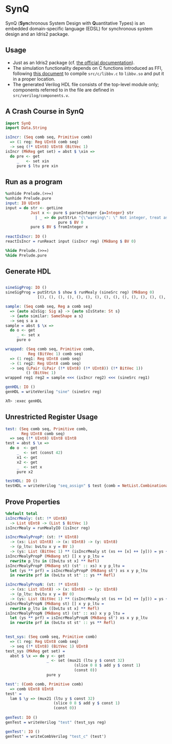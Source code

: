 # SynQ
SynQ (**Syn**chronous System Design with **Q**uantitative Types) is an embedded domain-specific language (EDSL) for synchronous system design and an Idris2 package.

## Usage

 - Just as an Idris2 package (cf. [the official documentation](https://idris2.readthedocs.io/en/latest/reference/packages.html#using-package-files)).
 - The simulation functionality depends on C functions introduced as FFI, following [this document](https://idris2.readthedocs.io/en/latest/ffi/ffi.html#ffi-example) to compile `src/c/libbv.c` to `libbv.so` and put it in a proper location.
 - The generated Verilog HDL file consists of the top-level module only; components referred to in the file are defined in `src/verilog/components.v`.

## A Crash Course in SynQ

```idris
import SynQ
import Data.String
```

<!-- idris
import Data.List1
%hide Prelude.(>>=)
%hide Prelude.pure
%hide Data.Linear.Interface.seq
%hide Data.LState.(>>=)
%ambiguity_depth 8
-->

```idris
isIncr: (Seq comb seq, Primitive comb)
  => (1 reg: Reg UInt8 comb seq)
  -> seq (!* UInt8) UInt8 (BitVec 1)
isIncr (MkReg get set) = abst $ \xin =>
  do pre <- get
     _   <- set xin
     pure $ ltu pre xin
```

## Run as a program
```idris
%unhide Prelude.(>>=)
%unhide Prelude.pure
input: IO UInt8
input = do str <- getLine
           Just x <- pure $ parseInteger {a=Integer} str
             | _ => do putStrLn "{\"warning\": \" Not integer, treat as zero\"}\n" 
                       pure $ BV 0
           pure $ BV $ fromInteger x
           
reactIsIncr: IO ()
reactIsIncr = runReact input (isIncr reg) (MkBang $ BV 0)

%hide Prelude.(>>=)
%hide Prelude.pure
```

<!-- idris
%hint
lteSucc: (n:Nat) -> LTE n (S n)
lteSucc 0 = LTEZero
lteSucc (S k) = LTESucc (lteSucc k)

minusZero: (n:Nat) -> n = minus n 0
minusZero 0 = Refl
minusZero (S k) = Refl

lutGen': (Comb comb, Primitive comb)
     => (idx_width: Nat)
     -> (data_width: Nat)
     -> (List1 $ BitVec data_width)
     -> (start: comb () $ BitVec idx_width)
     -> comb () (BitVec idx_width) 
     -> comb () (BitVec data_width)
lutGen' idx_width data_width (x ::: []) start idx = const x
lutGen' idx_width data_width (x ::: (y :: xs)) start idx = 
  let next_start = rewrite minusZero idx_width 
                   in slice 0 idx_width $ add start $ const $ 1
  in mux21 (eq start idx) (const x) 
           (lutGen' idx_width data_width (y:::xs) next_start idx)


lutGen: (Comb comb, Primitive comb)
     => {idx_width: Nat}
     -> {data_width: Nat}
     -> (List1 $ BitVec data_width)
     -> comb () (BitVec idx_width) 
     -> comb () (BitVec data_width)
lutGen {idx_width} {data_width} xs idx 
  = lutGen' idx_width data_width xs (const $ 0) idx
  
sine: List1 UInt8
sine = (100) ::: [119, 138, 155, 170, 183, 192, 198, 200, 198, 192, 183, 170,
                  155, 138, 119, 100,  80,  61,  44,  29,  16,   7,   1,   0, 1,
                  7,   16,  29,  44,  61,  80]

sineSig: (Comb comb, Primitive comb)
     => comb () UInt8 -> comb () UInt8
sineSig idx = lutGen sine idx

sineSrc: (Seq comb seq, Primitive comb)
  => (1 reg: Reg UInt8 comb seq)
  -> seq (!* UInt8) () UInt8
sineSrc (MkReg get set) = 
  do cur_idx <- get
     o <- pure $ sineSig cur_idx
     _ <- set (mux21 (ltu cur_idx $ const $ 32)
                     (slice 0 8 $ add cur_idx $ const $ 1)
                     (const $ 0))
     pure o
-->

## Generate HDL
```idris

sineSigProg: IO ()
sineSigProg = putStrLn $ show $ runMealy (sineSrc reg) (MkBang 0) 
              [(), (), (), (), (), (), (), (), (), (), (), (), (), (), ()]

sample: (Seq comb seq, Reg a comb seq)
  => {auto aIsSig: Sig a} -> {auto sIsState: St s}
  -> {auto similar: SameShape a s}
  -> seq s a a
sample = abst $ \x => 
  do o <- get
     _ <- set x
     pure o

wrapped: (Seq comb seq, Primitive comb, 
          Reg (BitVec 1) comb seq)
  => (1 reg1: Reg UInt8 comb seq)
  -> (1 reg2: Reg UInt8 comb seq)
  -> seq (LPair (LPair (!* UInt8) (!* UInt8)) (!* BitVec 1)) 
         () (BitVec 1)
wrapped reg1 reg2 = sample <<< (isIncr reg2) <<< (sineSrc reg1)

genHDL: IO ()
genHDL = writeVerilog "sine" (sineSrc reg)
```

```bash
λΠ> :exec genHDL
```

## Unrestricted Register Usage

```idris
test: (Seq comb seq, Primitive comb, 
       Reg UInt8 comb seq)
  => seq (!* UInt8) UInt8 UInt8
test = abst $ \x => 
  do o  <- get
     _  <- set (const 42)
     x1 <- get
     x2 <- get
     _  <- set x
     pure x2

testHDL: IO ()
testHDL = writeVerilog "seq_assign" $ test {comb = NetList.Combinational}

```


## Prove Properties
```idris
%default total
isIncrMealy: (st: !* UInt8) 
  -> List UInt8 -> (List $ BitVec 1)
isIncrMealy = runMealyIO (isIncr reg)

isIncrMealyPropP: (st: !* UInt8) 
  -> (xs: List UInt8) -> (x: UInt8) -> (y: UInt8)
  -> (p_ltu: bvLtu x y = BV 1)
  -> (ys: List (BitVec 1) ** (isIncrMealy st (xs ++ [x] ++ [y])) = ys ++ [BV 1])
isIncrMealyPropP (MkBang st) [] x y p_ltu = 
  rewrite p_ltu in ([bvLtu st x] ** Refl)
isIncrMealyPropP (MkBang st) (st' :: xs) x y p_ltu = 
  let (ys ** prf) = isIncrMealyPropP (MkBang st') xs x y p_ltu
  in rewrite prf in (bvLtu st st' :: ys ** Refl)

isIncrMealyPropN: (st: !* UInt8) 
  -> (xs: List UInt8) -> (x: UInt8) -> (y: UInt8)
  -> (p_ltu: bvLtu x y = BV 0)
  -> (ys: List (BitVec 1) ** (isIncrMealy st (xs ++ [x] ++ [y])) = ys ++ [BV 0])
isIncrMealyPropN (MkBang st) [] x y p_ltu = 
  rewrite p_ltu in ([bvLtu st x] ** Refl)
isIncrMealyPropN (MkBang st) (st' :: xs) x y p_ltu = 
  let (ys ** prf) = isIncrMealyPropN (MkBang st') xs x y p_ltu
  in rewrite prf in (bvLtu st st' :: ys ** Refl)
      
```

```idris
test_sys: (Seq comb seq, Primitive comb)
  => (1 reg: Reg UInt8 comb seq)
  -> seq (!* UInt8) (BitVec 1) UInt8
test_sys (MkReg get set) = 
  abst $ \x => do y <- get
                  _ <- set (mux21 (ltu y $ const 32)
                              (slice 0 8 $ add y $ const 1)
                              (const 0))
                  pure y

test': (Comb comb, Primitive comb)
  => comb UInt8 UInt8
test' = 
  lam $ \y => (mux21 (ltu y $ const 32)
                     (slice 0 8 $ add y $ const 1)
                     (const 0))
                                                      
genTest: IO ()
genTest = writeVerilog "test" (test_sys reg)

genTest': IO ()
genTest' = writeCombVerilog "test_c" (test')
```
